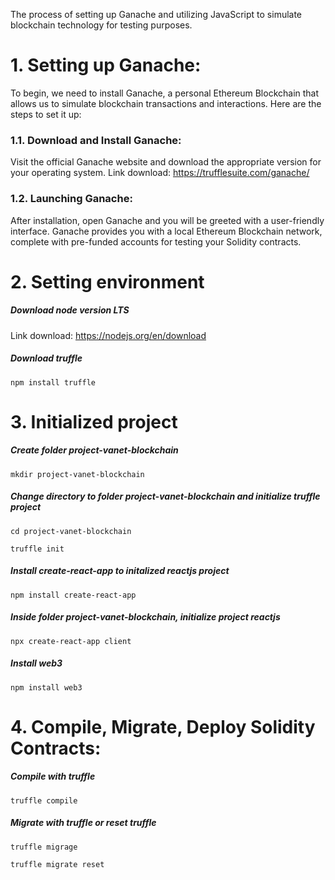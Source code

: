 The process of setting up Ganache and utilizing JavaScript to simulate blockchain technology for testing purposes.

# 1. Setting up Ganache:

To begin, we need to install Ganache, a personal Ethereum Blockchain that allows us to simulate blockchain transactions and interactions. Here are the steps to set it up:

### 1.1. Download and Install Ganache:

Visit the official Ganache website and download the appropriate version for your operating system. 
Link download: https://trufflesuite.com/ganache/

### 1.2. Launching Ganache:

After installation, open Ganache and you will be greeted with a user-friendly interface. Ganache provides you with a local Ethereum Blockchain network, complete with pre-funded accounts for testing your Solidity contracts.

# 2. Setting environment

##### Download node version LTS
Link download: https://nodejs.org/en/download

##### Download truffle
```npm install truffle```

# 3. Initialized project

##### Create folder project-vanet-blockchain
```mkdir project-vanet-blockchain```

##### Change directory to folder project-vanet-blockchain and initialize truffle project
```cd project-vanet-blockchain```

```truffle init```

##### Install create-react-app to initalized reactjs project
```npm install create-react-app```

##### Inside folder project-vanet-blockchain, initialize project reactjs 
```npx create-react-app client```

##### Install web3 
```npm install web3```

# 4. Compile, Migrate, Deploy Solidity Contracts:
##### Compile with truffle
```truffle compile```

##### Migrate with truffle or reset truffle
```truffle migrage```

```truffle migrate reset```